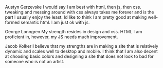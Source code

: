 Austyn Gerzevske
I would say I am best with html, then js, then css. tweaking and messing around with css always takes me forever and is the part I usually enjoy the least. Id like to think I am pretty good at making well-formed semantic html. I am just ok with js.

George Lonngren
My strength resides in design and css. HTML I am proficient in, however, my JS needs much improvement.

Jacob Kolker
I believe that my strengths are in making a site that is relatively dynamic and
scales well to desktop and mobile.  I think that I am also decent at choosing
basic colors and designing a site that does not look to bad for someone who is
not an artist.
